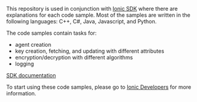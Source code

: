 This repository is used in conjunction with [Ionic SDK](https://dev.ionic.com/sdk/features)
where there are explanations for each code sample.  Most of the samples are written in
the following languages: C++, C#, Java, Javascript, and Python.  

The code samples contain tasks for:

* agent creation
* key creation, fetching, and updating with different attributes
* encryption/decryption with different algorithms
* logging

[SDK documentation](https://dev.ionic.com/sdk/docs)

To start using these code samples, please go to [Ionic Developers](http://ionic.com/developers)
for more information.
